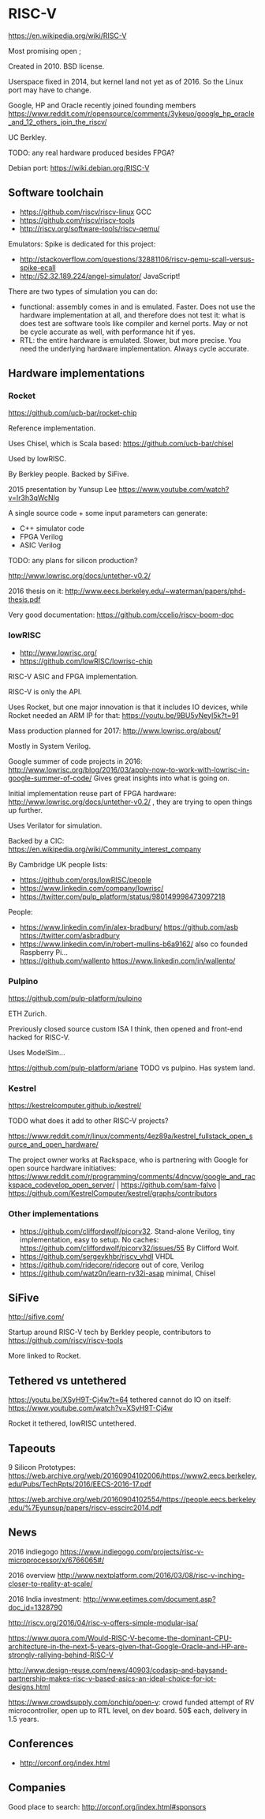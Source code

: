 # RISC-V

<https://en.wikipedia.org/wiki/RISC-V>

Most promising open ;

Created in 2010. BSD license.

Userspace fixed in 2014, but kernel land not yet as of 2016. So the Linux port may have to change.

Google, HP and Oracle recently joined founding members https://www.reddit.com/r/opensource/comments/3ykeuo/google_hp_oracle_and_12_others_join_the_riscv/

UC Berkley.

TODO: any real hardware produced besides FPGA?

Debian port: <https://wiki.debian.org/RISC-V>

## Software toolchain

- <https://github.com/riscv/riscv-linux> GCC
- <https://github.com/riscv/riscv-tools>
- <http://riscv.org/software-tools/riscv-qemu/>

Emulators: Spike is dedicated for this project:

- <http://stackoverflow.com/questions/32881106/riscv-qemu-scall-versus-spike-ecall>
- <http://52.32.189.224/angel-simulator/> JavaScript!

There are two types of simulation you can do:

- functional: assembly comes in and is emulated. Faster. Does not use the hardware implementation at all, and therefore does not test it: what is does test are software tools like compiler and kernel ports. May or not be cycle accurate as well, with performance hit if yes.
- RTL: the entire hardware is emulated. Slower, but more precise. You need the underlying hardware implementation. Always cycle accurate.

## Hardware implementations

### Rocket

<https://github.com/ucb-bar/rocket-chip>

Reference implementation.

Uses Chisel, which is Scala based: <https://github.com/ucb-bar/chisel>

Used by lowRISC.

By Berkley people. Backed by SiFive.

2015 presentation by Yunsup Lee <https://www.youtube.com/watch?v=Ir3h3qWcNlg>

A single source code + some input parameters can generate:

- C++ simulator code
- FPGA Verilog
- ASIC Verilog

TODO: any plans for silicon production?

<http://www.lowrisc.org/docs/untether-v0.2/>

2016 thesis on it: <http://www.eecs.berkeley.edu/~waterman/papers/phd-thesis.pdf>

Very good documentation: <https://github.com/ccelio/riscv-boom-doc>

### lowRISC

- http://www.lowrisc.org/
- https://github.com/lowRISC/lowrisc-chip

RISC-V ASIC and FPGA implementation.

RISC-V is only the API.

Uses Rocket, but one major innovation is that it includes IO devices, while Rocket needed an ARM IP for that: <https://youtu.be/9BU5yNeyI5k?t=91>

Mass production planned for 2017: <http://www.lowrisc.org/about/>

Mostly in System Verilog.

Google summer of code projects in 2016: http://www.lowrisc.org/blog/2016/03/apply-now-to-work-with-lowrisc-in-google-summer-of-code/ Gives great insights into what is going on.

Initial implementation reuse part of FPGA hardware: http://www.lowrisc.org/docs/untether-v0.2/ , they are trying to open things up further.

Uses Verilator for simulation.

Backed by a CIC: https://en.wikipedia.org/wiki/Community_interest_company

By Cambridge UK people lists:

- https://github.com/orgs/lowRISC/people
- https://www.linkedin.com/company/lowrisc/
- https://twitter.com/pulp_platform/status/980149998473097218

People:

- https://www.linkedin.com/in/alex-bradbury/ https://github.com/asb https://twitter.com/asbradbury
- https://www.linkedin.com/in/robert-mullins-b6a9162/ also co founded Raspberry Pi...
- https://github.com/wallento https://www.linkedin.com/in/wallento/

### Pulpino

<https://github.com/pulp-platform/pulpino>

ETH Zurich.

Previously closed source custom ISA I think, then opened and front-end hacked for RISC-V.

Uses ModelSim...

<https://github.com/pulp-platform/ariane> TODO vs pulpino. Has system land.

### Kestrel

<https://kestrelcomputer.github.io/kestrel/>

TODO what does it add to other RISC-V projects?

<https://www.reddit.com/r/linux/comments/4ez89a/kestrel_fullstack_open_source_and_open_hardware/>

The project owner works at Rackspace, who is partnering with Google for open source hardware initiatives: https://www.reddit.com/r/programming/comments/4dncvw/google_and_rackspace_codevelop_open_server/ | https://github.com/sam-falvo | https://github.com/KestrelComputer/kestrel/graphs/contributors

### Other implementations

- <https://github.com/cliffordwolf/picorv32>. Stand-alone Verilog, tiny implementation, easy to setup. No caches: <https://github.com/cliffordwolf/picorv32/issues/55> By Clifford Wolf.
- <https://github.com/sergeykhbr/riscv_vhdl> VHDL
- <https://github.com/ridecore/ridecore> out of core, Verilog
- <https://github.com/watz0n/learn-rv32i-asap> minimal, Chisel

## SiFive

<http://sifive.com/>

Startup around RISC-V tech by Berkley people, contributors to <https://github.com/riscv/riscv-tools>

More linked to Rocket.

## Tethered vs untethered

<https://youtu.be/XSyH9T-Cj4w?t=64> tethered cannot do IO on itself: <https://www.youtube.com/watch?v=XSyH9T-Cj4w>

Rocket it tethered, lowRISC untethered.

## Tapeouts

9 Silicon Prototypes: <https://web.archive.org/web/20160904102006/https://www2.eecs.berkeley.edu/Pubs/TechRpts/2016/EECS-2016-17.pdf>

<https://web.archive.org/web/20160904102554/https://people.eecs.berkeley.edu/%7Eyunsup/papers/riscv-esscirc2014.pdf>

## News

2016 indiegogo https://www.indiegogo.com/projects/risc-v-microprocessor/x/6766065#/

2016 overview http://www.nextplatform.com/2016/03/08/risc-v-inching-closer-to-reality-at-scale/

2016 India investment: <http://www.eetimes.com/document.asp?doc_id=1328790>

<http://riscv.org/2016/04/risc-v-offers-simple-modular-isa/>

<https://www.quora.com/Would-RISC-V-become-the-dominant-CPU-architecture-in-the-next-5-years-given-that-Google-Oracle-and-HP-are-strongly-rallying-behind-RISC-V>

<http://www.design-reuse.com/news/40903/codasip-and-baysand-partnership-makes-risc-v-based-asics-an-ideal-choice-for-iot-designs.html>

<https://www.crowdsupply.com/onchip/open-v>: crowd funded attempt of RV microcontroller, open up to RTL level, on dev board. 50\$  each, delivery in 1.5 years.

## Conferences

- <http://orconf.org/index.html>

## Companies

Good place to search: <http://orconf.org/index.html#sponsors>
